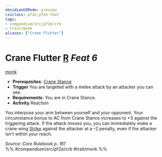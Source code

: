 ```yaml
---
obsidianUIMode: preview
cssclass: pf2e,pf2e-feat
tags:
- compendium/src/pf2e/crb
- trait/monk
aliases: ["Crane Flutter"]
---
```

# Crane Flutter  [R](../../Rules/core-rulebook/chapter-9-playing-the-game.md#Actions "Reaction") *Feat 6*  
[monk](../../Rules/traits/monk.md)  

- **Prerequisites**: [Crane Stance](crane-stance.md)
- **Trigger** You are targeted with a melee attack by an attacker you can see.
- **Requirements**: You are in Crane Stance.
- **Activity** Reaction

You interpose your arm between yourself and your opponent. Your circumstance bonus to AC from Crane Stance increases to +3 against the triggering attack. If the attack misses you, you can immediately make a crane wing [Strike](../../Rules/actions/strike.md) against the attacker at a –2 penalty, even if the attacker isn't within your reach.

*Source: Core Rulebook p. 161*  
%% #compendium/src/pf2e/crb #trait/monk %%